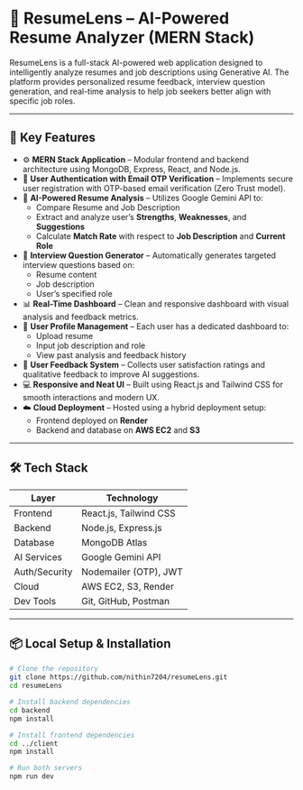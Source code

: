 # 🧠 ResumeLens – AI-Powered Resume Analyzer (MERN Stack)

ResumeLens is a full-stack AI-powered web application designed to intelligently analyze resumes and job descriptions using Generative AI. The platform provides personalized resume feedback, interview question generation, and real-time analysis to help job seekers better align with specific job roles.

---

## 🚀 Key Features

- ⚙️ **MERN Stack Application** – Modular frontend and backend architecture using MongoDB, Express, React, and Node.js.
- 🔐 **User Authentication with Email OTP Verification** – Implements secure user registration with OTP-based email verification (Zero Trust model).
- 🧠 **AI-Powered Resume Analysis** – Utilizes Google Gemini API to:
  - Compare Resume and Job Description
  - Extract and analyze user’s **Strengths**, **Weaknesses**, and **Suggestions**
  - Calculate **Match Rate** with respect to **Job Description** and **Current Role**
- 🎯 **Interview Question Generator** – Automatically generates targeted interview questions based on:
  - Resume content
  - Job description
  - User’s specified role
- 📊 **Real-Time Dashboard** – Clean and responsive dashboard with visual analysis and feedback metrics.
- 👤 **User Profile Management** – Each user has a dedicated dashboard to:
  - Upload resume
  - Input job description and role
  - View past analysis and feedback history
- 💬 **User Feedback System** – Collects user satisfaction ratings and qualitative feedback to improve AI suggestions.
- 💻 **Responsive and Neat UI** – Built using React.js and Tailwind CSS for smooth interactions and modern UX.
- ☁️ **Cloud Deployment** – Hosted using a hybrid deployment setup:
  - Frontend deployed on **Render**
  - Backend and database on **AWS EC2** and **S3**

---

## 🛠️ Tech Stack

| Layer       | Technology                |
|-------------|----------------------------|
| Frontend    | React.js, Tailwind CSS     |
| Backend     | Node.js, Express.js        |
| Database    | MongoDB Atlas              |
| AI Services | Google Gemini API          |
|Auth/Security| Nodemailer (OTP), JWT      |
| Cloud       | AWS EC2, S3, Render        |
| Dev Tools   | Git, GitHub, Postman       |

---

## 📦 Local Setup & Installation

```bash
# Clone the repository
git clone https://github.com/nithin7204/resumeLens.git
cd resumeLens

# Install backend dependencies
cd backend
npm install

# Install frontend dependencies
cd ../client
npm install

# Run both servers
npm run dev
